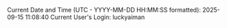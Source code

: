 Current Date and Time (UTC - YYYY-MM-DD HH:MM:SS formatted): 2025-09-15 11:08:40
Current User's Login: luckyaiman
